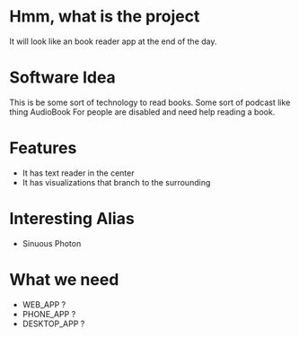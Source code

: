 # Hmm, what is the project

It will look like an book reader app at the end of the day.

# Software Idea

This is be some sort of technology to read books.
Some sort of podcast like thing
AudioBook
For people are disabled and need help reading a book.

# Features

  - It has text reader in the center
  - It has visualizations that branch to the surrounding

# Interesting Alias
  
  - Sinuous Photon

# What we need
  - WEB_APP ?
  - PHONE_APP ?
  - DESKTOP_APP ?
  